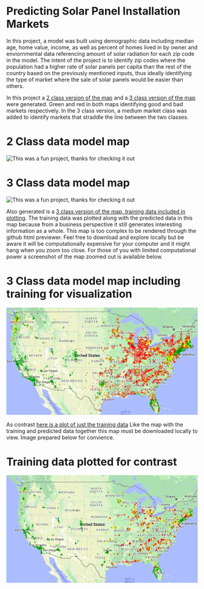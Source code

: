 # Predicting Solar Panel Installation Markets

In this project, a model was built using demographic data including median age, home value, income, as well as percent of homes lived in by owner and enviornmental data referencing amount of solar radiation for each zip code in the model. The intent of the project is to identify zip codes where the population had a higher rate of solar panels per capita than the rest of the country based on the previously mentioned inputs, thus ideally identifying the type of market where the sale of solar panels would be easier than others.

In this project a [2 class version of the map](http://htmlpreview.github.io/?https://github.com/gurkpet/Solar-Panel-Market-Modeling/blob/master/2classmarketprediction.html) and a [3 class version of the map](http://htmlpreview.github.io/?https://github.com/gurkpet/Solar-Panel-Market-Modeling/blob/master/3classmarketprediction.html) were generated.  Green and red in both maps identifying good and bad markets respectively.  In the 3 class version, a medium market class was added to identify markets that straddle the line between the two classes.  

# 2 Class data model map
![This was a fun project, thanks for checking it out](2_class_modeled_data.jpg?raw=true "
2_class_modeled_data")

# 3 Class data model map
![This was a fun project, thanks for checking it out](3_class_modeled_data.jpg?raw=true "
3_class_modeled_data")

Also generated is a [3 class version of the map, training data included in plotting](https://github.com/gurkpet/Solar-Panel-Market-Modeling/blob/master/3classmarketpredictionwithtrain.html).  The training data was plotted along with the predicted data in this map because from a business perspective it still generates interesting information as a whole.  This map is too complex to be rendered through the github html previewer.  Feel free to download and explore locally but be aware it will be computationally expensive for your computer and it might hang when you zoom too close.  For those of you with limited computational power a screenshot of the map zoomed out is available below.

# 3 Class data model map including training for visualization
![This was a fun project, thanks for checking it out](Model_with_training_data.jpg?raw=true "3 class version of the map, training data included in plotting")


As contrast [here is a plot of just the training data](https://github.com/gurkpet/Solar-Panel-Market-Modeling/blob/master/3classmarketpredictionalltrain.html)  Like the map with the training and predicted data together this map must be downloaded locally to view.  Image prepared below for convience.

# Training data plotted for contrast
![This was a fun project, thanks for checking it out](Model_just_training_data.jpg?raw=true "3 class version of the map, just the training data in the model")
